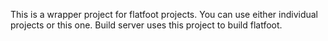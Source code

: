 This is a wrapper project for flatfoot projects.
You can use either individual projects or this one.
Build server uses this project to build flatfoot.